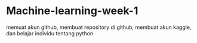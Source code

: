 # Machine-learning-week-1
memuat akun github, membuat repository di github, membuat akun kaggle, dan belajar individu tentang python

